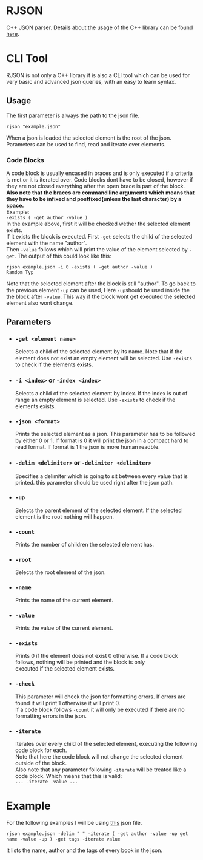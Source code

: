 # RJSON
C++ JSON parser.
Details about the usage of the C++ library can be found [here](README_LIB_DOC.md).
# CLI Tool
RJSON is not only a C++ library it is also a CLI tool which can be used for very basic and advanced json queries, with an easy to learn syntax.
## Usage

The first parameter is always the path to the json file.  

    rjson "example.json"

When a json is loaded the selected element is the root of the json.  
Parameters can be used to find, read and iterate over elements.

### Code Blocks
A code block is usually encased in braces and is only executed if a criteria is met or it is iterated over.
Code blocks dont have to be closed, however if they are not closed everything after the open brace is part of the block.  
**Also note that the braces are command line arguments which means that they have to be infixed and postfixed(unless the last character) by a space.**  
Example:  
`-exists ( -get author -value )`  
In the example above, first it will be checked wether the selected element exists.  
If it exists the block is executed. First `-get` selects the child of the selected element with the name "author".  
Then `-value` follows which will print the value of the element selected by `-get`. The output of this could look like this:  

    rjson example.json -i 0 -exists ( -get author -value )
    Random Typ

Note that the selected element after the block is still "author". 
To go back to the previous element `-up` can be used, Here `-up`should be used inside the the block after `-value`.
This way if the block wont get executed the selected element also wont change. 

## Parameters
* ### `-get <element name>`
  Selects a child of the selected element by its name.
  Note that if the element does not exist an empty element will be selected.
  Use `-exists` to check if the elements exists.
* ### `-i <index>` or `-index <index>`
  Selects a child of the selected element by index. If the index is out of range an empty element is selected. 
  Use `-exists` to check if the elements exists.
* ### `-json <format>`
  Prints the selected element as a json. This parameter has to be followed by either 0 or 1.
  If format is 0 it will print the json in a compact hard to read format. If format is 1 the json is more human readble.
* ### `-delim <delimiter>` or `-delimiter <delimiter>`
  Specifies a delimiter which is going to sit between every value that is printed.
  this parameter should be used right after the json path.
* ### `-up`
  Selects the parent element of the selected element. If the selected element is the root nothing will happen.
* ### `-count`
  Prints the number of children the selected element has.
* ### `-root`
  Selects the root element of the json.
* ### `-name`
  Prints the name of the current element.
* ### `-value`
  Prints the value of the current element.
* ### `-exists`
  Prints 0 if the element does not exist 0 otherwise. If a code block follows, nothing will be printed and the block is only  
  executed if the selected element exists.
* ### `-check`
  This parameter will check the json for formatting errors. If errors are found it will print 1 otherwise it will print 0.  
  If a code block follows `-count` it will only be executed if there are no formatting errors in the json.
* ### `-iterate`
  Iterates over every child of the selected element, executing the following code block for each.  
  Note that here the code block will not change the selected element outside of the block.  
  Also note that any parameter following `-iterate` will be treated like a code block. Which means that this is valid:  
  `... -iterate -value ...`

# Example
For the following examples I will be using [this](example.json) json file.

`rjson example.json -delim " " -iterate ( -get author -value -up get name -value -up ) -get tags -iterate value`

It lists the name, author and the tags of every book in the json.
